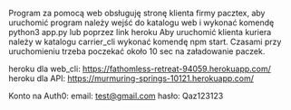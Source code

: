 Program za pomocą web obsługuję stronę klienta firmy pacztex, aby uruchomić program należy wejść do katalogu web i wykonać komendę python3 app.py lub poprzez link heroku
Aby uruchomić klienta kuriera należy w katalogu carrier_cli wykonać komendę npm start. Czasami przy uruchomieniu trzeba poczekać około 10 sec na załadowanie paczek.

heroku dla web_cli: https://fathomless-retreat-94059.herokuapp.com/
heroku dla API: https://murmuring-springs-10121.herokuapp.com/

Konto na Auth0:
email: test@gmail.com
hasło: Qaz123123